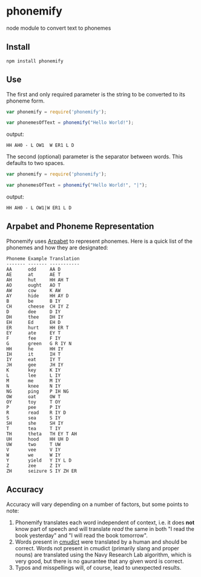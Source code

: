 # phonemify
node module to convert text to phonemes

## Install
```npm install phonemify```

## Use
The first and only required parameter is the string to be converted to its phoneme form.  
```javascript
var phonemify = require('phonemify');

var phonemesOfText = phonemify("Hello World!");
```

output:

`HH AH0 - L OW1  W ER1 L D`

The second (optional) parameter is the separator between words.  This defaults to two spaces.

```javascript
var phonemify = require('phonemify');

var phonemesOfText = phonemify("Hello World!", "|");
```

output:

`HH AH0 - L OW1|W ER1 L D`

## Arpabet and Phoneme Representation
Phonemify uses [Arpabet](https://en.wikipedia.org/wiki/Arpabet) to represent phonemes.  Here is a quick list of the phonemes 
and how they are designated:
```
Phoneme Example Translation
------- ------- -----------
AA      odd     AA D
AE      at      AE T
AH      hut     HH AH T
AO      ought   AO T
AW      cow     K AW
AY      hide    HH AY D
B       be      B IY
CH      cheese  CH IY Z
D       dee     D IY
DH      thee    DH IY
EH      Ed      EH D
ER      hurt    HH ER T
EY      ate     EY T
F       fee     F IY
G       green   G R IY N
HH      he      HH IY
IH      it      IH T
IY      eat     IY T
JH      gee     JH IY
K       key     K IY
L       lee     L IY
M       me      M IY
N       knee    N IY
NG      ping    P IH NG
OW      oat     OW T
OY      toy     T OY
P       pee     P IY
R       read    R IY D
S       sea     S IY
SH      she     SH IY
T       tea     T IY
TH      theta   TH EY T AH
UH      hood    HH UH D
UW      two     T UW
V       vee     V IY
W       we      W IY
Y       yield   Y IY L D
Z       zee     Z IY
ZH      seizure S IY ZH ER
```

## Accuracy
Accuracy will vary depending on a number of factors, but some points to note:

 1. Phonemify translates each word independent of context, i.e. it does **not** know part of speech and will translate *read*
 the same in both "I read the book yesterday" and "I will read the book tomorrow".
 2. Words present in [cmudict](http://www.speech.cs.cmu.edu/cgi-bin/cmudict) were translated by a human and should be correct.
 Words not present in cmudict (primarily slang and proper nouns) are translated using the Navy Research Lab algorithm, which
 is very good, but there is no gaurantee that any given word is correct.
 3. Typos and misspellings will, of course, lead to unexpected results.
